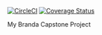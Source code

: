 [![CircleCI](https://dl.circleci.com/status-badge/img/gh/Pacific911/my-brand/tree/develop.svg?style=svg)](https://dl.circleci.com/status-badge/redirect/gh/Pacific911/my-brand/tree/develop)
[![Coverage Status](https://coveralls.io/repos/github/Pacific911/my-brand/badge.svg?branch=develop)](https://coveralls.io/github/Pacific911/my-brand?branch=develop)


My Branda Capstone Project
